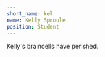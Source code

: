 ```yaml
---
short_name: kel
name: Kelly Sproule
position: Student
---
```

Kelly's braincells have perished.